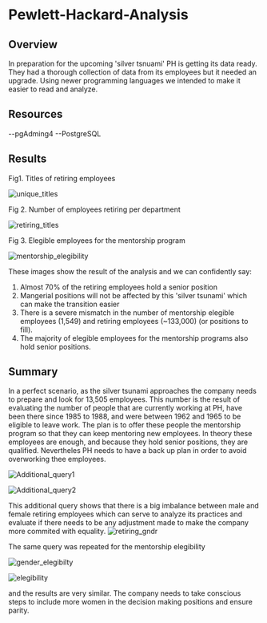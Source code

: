 # Pewlett-Hackard-Analysis

## Overview
In preparation for the upcoming 'silver tsnuami' PH is getting its data ready. They had a thorough collection of data from its employees but it needed an upgrade. Using newer programming languages we intended to make it easier to read and analyze.

## Resources
--pgAdming4
--PostgreSQL

## Results
Fig1. Titles of retiring employees

![unique_titles](https://user-images.githubusercontent.com/22451540/153690094-aeaa713d-b5b4-4af0-a67f-ff275d8feef3.PNG)

Fig 2. Number of employees retiring per department

![retiring_titles](https://user-images.githubusercontent.com/22451540/153690192-b27c262c-6b80-434f-92e3-c7a5c2dced9f.PNG)

Fig 3. Elegible employees for the mentorship program

![mentorship_elegibility](https://user-images.githubusercontent.com/22451540/153690264-df7a4242-7a73-40ca-b6cd-1ff403bc9744.PNG)

These images show the result of the analysis and we can confidently say:
1. Almost 70% of the retiring employees hold a senior position
2. Mangerial positions will not be affected by this 'silver tsunami' which can make the transition easier
3. There is a severe mismatch in the number of mentorship elegible employees (1,549) and retiring employees (~133,000) (or positions to fill).
4. The majority of elegible employees for the mentorship programs also hold senior positions.


## Summary 
In a perfect scenario, as the silver tsunami approaches the company needs to prepare and look for 13,505 employees. This number is the result of evaluating the number of people that are currently working at PH, have been there since 1985 to 1988, and were between 1962 and 1965 to be eligible to leave work. The plan is to offer these people the mentorship program so that they can keep mentoring new employees. In theory these employees are enough, and because they hold senior positions, they are qualified. Nevertheles PH needs to have a back up plan in order to avoid overworking thee employees.

![Additional_query1](https://user-images.githubusercontent.com/22451540/153691513-002e5a0c-7641-43e2-8ae9-e27a481af110.PNG)

![Additional_query2](https://user-images.githubusercontent.com/22451540/153691515-949300a5-e96e-45b5-b101-79314e77838b.PNG)


This additional query shows that there is a big imbalance between male and female retiring employees which can serve to analyze its practices and evaluate if there needs to be any adjustment made to make the company more commited with equality.
![retiring_gndr](https://user-images.githubusercontent.com/22451540/153691581-3ef5d5cd-1cc8-414b-a34d-ccecc72ac7f2.PNG)


The same query was repeated for the mentorship elegibility 

![gender_elegibilty](https://user-images.githubusercontent.com/22451540/153691790-116d068a-7959-462e-98dc-7080b73f437e.PNG)


![elegibility](https://user-images.githubusercontent.com/22451540/153691744-53e382f8-6312-429a-a038-f477564d0947.PNG)

and the results are very similar. The company needs to take conscious steps to include more women in the decision making positions and ensure parity.

